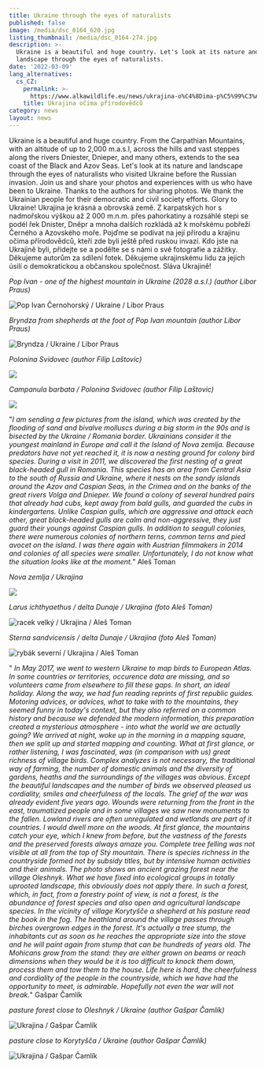 ```yaml
---
title: Ukraine through the eyes of naturalists
published: false
image: /media/dsc_0164_620.jpg
listing_thumbnail: /media/dsc_0164-274.jpg
description: >-
  Ukraine is a beautiful and huge country. Let's look at its nature and
  landscape through the eyes of naturalists.
date: '2022-03-09'
lang_alternatives:
  cs_CZ:
    permalink: >-
      https://www.alkawildlife.eu/news/ukrajina-o%C4%8Dima-p%C5%99%C3%ADrodov%C4%9Bdc%C5%AF
    title: Ukrajina očima přírodovědců
category: news
layout: news
---
```

Ukraine is a beautiful and huge country. From the Carpathian Mountains, with an altitude of up to 2,000 m.a.s.l, across the hills and vast steppes along the rivers Dniester, Dnieper, and many others, extends to the sea coast of the Black and Azov Seas. Let's look at its nature and landscape through the eyes of naturalists who visited Ukraine before the Russian invasion. Join us and share your photos and experiences with us who have been to Ukraine. Thanks to the authors for sharing photos. We thank the Ukrainian people for their democratic and civil society efforts. Glory to Ukraine!
Ukrajina je krásná a obrovská země. Z karpatských hor s nadmořskou výškou až 2 000 m.n.m. přes pahorkatiny a rozsáhlé stepi se podél řek Dnister, Dněpr a mnoha dalších rozkládá až k mořskému pobřeží Černého a Azovského moře. Pojďme se podívat na její přírodu a krajinu očima přírodovědců, kteří zde byli ještě před ruskou invazí. Kdo jste na Ukrajině byli, přidejte se a podělte se s námi o své fotografie a zážitky. Děkujeme autorům za sdílení fotek. Děkujeme ukrajinskému lidu za jejich úsilí o demokratickou a občanskou společnost. Sláva Ukrajině!

_Pop Ivan - one of the highest mountain in Ukraine (2028 a.s.l.) (author Libor Praus)_

![Pop Ivan Černohorský / Ukraine / Libor Praus ](/media/pop_ivan_liborpraus_620.jpg "Pop Ivan Černohorský / Ukraine / Libor Praus")

_Bryndza from shepherds at the foot of Pop Ivan mountain (author Libor Praus)_

![Bryndza / Ukraine / Libor Praus](/media/bryndza_liborpraus_620.jpg "Bryndza / Ukraine / Libor Praus")

_Polonina Svidovec (author Filip Laštovic)_

![](/media/p8040049_620.jpg)

_Campanula barbata / Polonina Svidovec (author Filip Laštovic)_

![](/media/k5_zvonek_620.jpg)

"_I am sending a few pictures from the island, which was created by the flooding of sand and bivalve molluscs during a big storm in the 90s and is bisected by the Ukraine / Romania border. Ukrainians consider it the youngest mainland in Europe and call it the Island of Nova zemlja. Because predators have not yet reached it, it is now a nesting ground for colony bird species. During a visit in 2011, we discovered the first nesting of a great black-headed gull in Romania. This species has an area from Central Asia to the south of Russia and Ukraine, where it nests on the sandy islands around the Azov and Caspian Seas, in the Crimea and on the banks of the great rivers Volga and Dnieper. We found a colony of several hundred pairs that already had cubs, kept away from bald gulls, and guarded the cubs in kindergartens. Unlike Caspian gulls, which are aggressive and attack each other, great black-headed gulls are calm and non-aggressive, they just guard their youngs against Caspian gulls. In addition to seagull colonies, there were numerous colonies of northern terns, common terns and pied avocet on the island. I was there again with Austrian filmmakers in 2014 and colonies of all species were smaller. Unfortunately, I do not know what the situation looks like at the moment._"    Aleš Toman

_Nova zemlja / Ukrajina_

![](/media/mapy_novazemlja.png)

_Larus ichthyaethus / delta Dunaje / Ukrajina  (foto Aleš Toman)_

![racek velký / Ukrajina / Aleš Toman](/media/racek-velký-larus-ichthyaetus_620.jpg "racek velký / Ukrajina / Aleš Toman")

_Sterna sandvicensis / delta Dunaje / Ukrajina  (foto Aleš Toman)_

![rybák severní / Ukrajina / Aleš Toman](/media/rybák-severní-sterna-sandvicensis_1_620.jpg "rybák severní / Ukrajina / Aleš Toman")

" _In May 2017, we went to western Ukraine to map birds to European Atlas. In some countries or territories, occurence data are missing, and so volunteers came from elsewhere to fill these gaps. In short, an ideal holiday. Along the way, we had fun reading reprints of first republic guides. Motoring advices, or advices, what to take with to the mountains, they seemed funny in today's context, but they also referred on a common history and because we defended the modern information, this preparation created a mysterious atmosphere - into what the world we are actually going? We arrived at night, woke up in the morning in a mapping square, then we split up and started mapping and counting. What at first glance, or rather listening, I was fascinated, was (in comparison with us) great richness of village birds. Complex analyzes is not necessary, the traditional way of farming, the number of domestic animals and the diversity of gardens, heaths and the surroundings of the villages was obvious. Except the beautiful landscapes and the number of birds we observed pleased us cordiality, smiles and cheerfulness of the locals. The grief of the war was already evident five years ago. Wounds were returning from the front in the east, traumatized people and in some villages we saw new monuments to the fallen. Lowland rivers are often unregulated and wetlands are part of it countries. I would dwell more on the woods. At first glance, the mountains catch your eye, which I knew from before, but the vastness of the forests and the preserved forests always amaze you. Complete tree felling was not visible at all from the top of Stý mountain. There is species richness in the countryside formed not by subsidy titles, but by intensive human activities and their animals. The photo shows an ancient grazing forest near the village Oleshnyk. What we have fixed into ecological groups in totally uprooted landscape, this obviously does not apply there. In such a forest, which, in fact, from a forestry point of view, is not a forest, is the abundance of forest species and also open and agricultural landscape species. In the vicinity of village Korytyšče a shepherd at his pasture read the book in the fog. The heathland around the village passes through birches overgrown edges in the forest. It's actually a tree stump, the inhabitants cut as soon as he reaches the appropriate size into the stove and he will paint again from stump that can be hundreds of years old. The Mohicans grow from the stand: they are either grown on beams or reach dimensions when they would be it is too difficult to knock them down, process them and tow them to the house. Life here is hard, the cheerfulness and cordiality of the people in the countryside, which we have had the opportunity to meet, is admirable. Hopefully not even the war will not break._"    Gašpar Čamlík

_pasture forest close to Oleshnyk / Ukraine (author Gašpar Čamlík)_

![Ukrajina / Gašpar Čamlík](/media/dsc_0122_620.jpg "Ukrajina / Gašpar Čamlík")

_pasture close to Korytyšča / Ukraine (author Gašpar Čamlík)_

![Ukrajina / Gašpar Čamlík](/media/dsc_0160_620.jpg "Ukrajina / Gašpar Čamlík")
